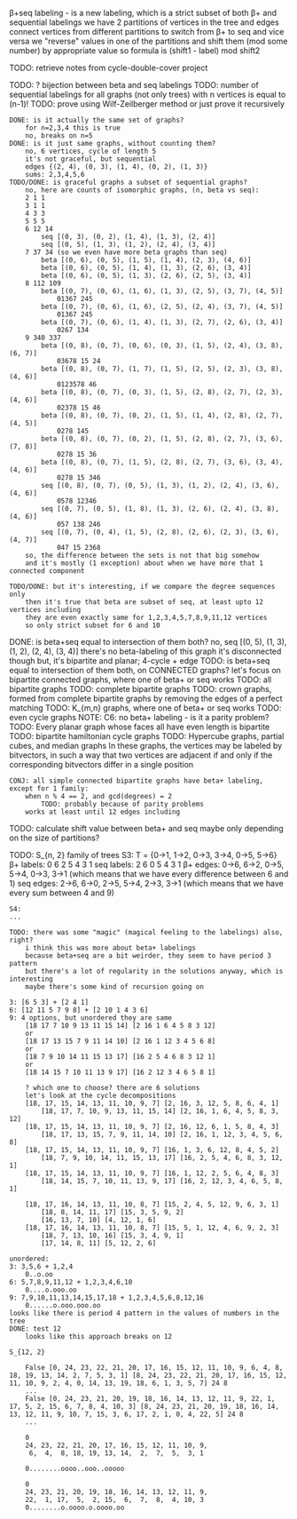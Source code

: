 β+seq labeling - is a new labeling, which is a strict subset of both β+ and sequential labelings
we have 2 partitions of vertices in the tree and edges connect vertices from different partitions
to switch from β+ to seq and vice versa we "reverse" values in one of the partitions and shift them (mod some number) by appropriate value
so formula is (shift1 - label) mod shift2


TODO: retrieve notes from cycle-double-cover project


TODO: ? bijection between beta and seq labelings
    TODO: number of sequential labelings for all graphs (not only trees) with n vertices is equal to (n-1)!
        TODO: prove using Wilf-Zeilberger method
            or just prove it recursively

    DONE: is it actually the same set of graphs?
        for n=2,3,4 this is true
        no, breaks on n=5
    DONE: is it just same graphs, without counting them?
        no, 6 vertices, cycle of length 5
        it's not graceful, but sequential
        edges {(2, 4), (0, 3), (1, 4), (0, 2), (1, 3)}
        sums: 2,3,4,5,6
    TODO/DONE: is graceful graphs a subset of sequential graphs?
        no, here are counts of isomorphic graphs, (n, beta vs seq):
        2 1 1
        3 1 1
        4 3 3
        5 5 5
        6 12 14
            seq [(0, 3), (0, 2), (1, 4), (1, 3), (2, 4)]
            seq [(0, 5), (1, 3), (1, 2), (2, 4), (3, 4)]
        7 37 34 (so we even have more beta graphs than seq)
            beta [(0, 6), (0, 5), (1, 5), (1, 4), (2, 3), (4, 6)]
            beta [(0, 6), (0, 5), (1, 4), (1, 3), (2, 6), (3, 4)]
            beta [(0, 6), (0, 5), (1, 3), (2, 6), (2, 5), (3, 4)]
        8 112 109
            beta [(0, 7), (0, 6), (1, 6), (1, 3), (2, 5), (3, 7), (4, 5)]
                01367 245
            beta [(0, 7), (0, 6), (1, 6), (2, 5), (2, 4), (3, 7), (4, 5)]
                01367 245
            beta [(0, 7), (0, 6), (1, 4), (1, 3), (2, 7), (2, 6), (3, 4)]
                0267 134
        9 340 337
            beta [(0, 8), (0, 7), (0, 6), (0, 3), (1, 5), (2, 4), (3, 8), (6, 7)]
                03678 15 24
            beta [(0, 8), (0, 7), (1, 7), (1, 5), (2, 5), (2, 3), (3, 8), (4, 6)]
                0123578 46
            beta [(0, 8), (0, 7), (0, 3), (1, 5), (2, 8), (2, 7), (2, 3), (4, 6)]
                02378 15 46
            beta [(0, 8), (0, 7), (0, 2), (1, 5), (1, 4), (2, 8), (2, 7), (4, 5)]
                0278 145
            beta [(0, 8), (0, 7), (0, 2), (1, 5), (2, 8), (2, 7), (3, 6), (7, 8)]
                0278 15 36
            beta [(0, 8), (0, 7), (1, 5), (2, 8), (2, 7), (3, 6), (3, 4), (4, 6)]
                0278 15 346
            seq [(0, 8), (0, 7), (0, 5), (1, 3), (1, 2), (2, 4), (3, 6), (4, 6)]
                0578 12346
            seq [(0, 7), (0, 5), (1, 8), (1, 3), (2, 6), (2, 4), (3, 8), (4, 6)]
                057 138 246
            seq [(0, 7), (0, 4), (1, 5), (2, 8), (2, 6), (2, 3), (3, 6), (4, 7)]
                047 15 2368
        so, the difference between the sets is not that big somehow
        and it's mostly (1 exception) about when we have more that 1 connected component

    TODO/DONE: but it's interesting, if we compare the degree sequences only
        then it's true that beta are subset of seq, at least upto 12 vertices including
        they are even exactly same for 1,2,3,4,5,7,8,9,11,12 vertices
        so only strict subset for 6 and 10


DONE: is beta+seq equal to intersection of them both?
    no,
        seq [(0, 5), (1, 3), (1, 2), (2, 4), (3, 4)]
        there's no beta-labeling of this graph
        it's disconnected though
        but, it's bipartite and planar; 4-cycle + edge
TODO: is beta+seq equal to intersection of them both, on CONNECTED graphs?
    let's focus on bipartite connected graphs, where one of beta+ or seq works
    TODO: all bipartite graphs
    TODO: complete bipartite graphs
    TODO: crown graphs, formed from complete bipartite graphs by removing the edges of a perfect matching
    TODO: K_{m,n} graphs, where one of beta+ or seq works
    TODO: even cycle graphs
        NOTE: C6: no beta+ labeling - is it a parity problem?
    TODO: Every planar graph whose faces all have even length is bipartite
    TODO: bipartite hamiltonian cycle graphs
    TODO: Hypercube graphs, partial cubes, and median graphs
        In these graphs, the vertices may be labeled by bitvectors, in such a way that two vertices are adjacent if and only if the corresponding bitvectors differ in a single position

    CONJ: all simple connected bipartite graphs have beta+ labeling, except for 1 family:
        when n % 4 == 2, and gcd(degrees) = 2
            TODO: probably because of parity problems
        works at least until 12 edges including


TODO: calculate shift value between beta+ and seq
    maybe only depending on the size of partitions?


TODO: S_{n, 2} family of trees
    S3:
    T = {0->1, 1->2, 0->3, 3->4, 0->5, 5->6}
    β+ labels: 0 6 2 5 4 3 1
    seq labels: 2 6 0 5 4 3 1
    β+ edges: 0->6, 6->2, 0->5, 5->4, 0->3, 3->1 (which means that we have every difference between 6 and 1)
    seq edges: 2->6, 6->0, 2->5, 5->4, 2->3, 3->1 (which means that we have every sum between 4 and 9)

    S4:
    ...

    TODO: there was some "magic" (magical feeling to the labelings) also, right?
        i think this was more about beta+ labelings
        because beta+seq are a bit weirder, they seem to have period 3 pattern
        but there's a lot of regularity in the solutions anyway, which is interesting
        maybe there's some kind of recursion going on

    3: [6 5 3] + [2 4 1]
    6: [12 11 5 7 9 8] + [2 10 1 4 3 6]
    9: 4 options, but unordered they are same
        [18 17 7 10 9 13 11 15 14] [2 16 1 6 4 5 8 3 12]
        or
        [18 17 13 15 7 9 11 14 10] [2 16 1 12 3 4 5 6 8]
        or
        [18 7 9 10 14 11 15 13 17] [16 2 5 4 6 8 3 12 1]
        or
        [18 14 15 7 10 11 13 9 17] [16 2 12 3 4 6 5 8 1]

        ? which one to choose? there are 6 solutions
        let's look at the cycle decompositions
        [18, 17, 15, 14, 13, 11, 10, 9, 7] [2, 16, 3, 12, 5, 8, 6, 4, 1]
            [18, 17, 7, 10, 9, 13, 11, 15, 14] [2, 16, 1, 6, 4, 5, 8, 3, 12]
        [18, 17, 15, 14, 13, 11, 10, 9, 7] [2, 16, 12, 6, 1, 5, 8, 4, 3]
            [18, 17, 13, 15, 7, 9, 11, 14, 10] [2, 16, 1, 12, 3, 4, 5, 6, 8]
        [18, 17, 15, 14, 13, 11, 10, 9, 7] [16, 1, 3, 6, 12, 8, 4, 5, 2]
            [18, 7, 9, 10, 14, 11, 15, 13, 17] [16, 2, 5, 4, 6, 8, 3, 12, 1]
        [18, 17, 15, 14, 13, 11, 10, 9, 7] [16, 1, 12, 2, 5, 6, 4, 8, 3]
            [18, 14, 15, 7, 10, 11, 13, 9, 17] [16, 2, 12, 3, 4, 6, 5, 8, 1]

        [18, 17, 16, 14, 13, 11, 10, 8, 7] [15, 2, 4, 5, 12, 9, 6, 3, 1]
            [18, 8, 14, 11, 17] [15, 3, 5, 9, 2]
            [16, 13, 7, 10] [4, 12, 1, 6]
        [18, 17, 16, 14, 13, 11, 10, 8, 7] [15, 5, 1, 12, 4, 6, 9, 2, 3]
            [18, 7, 13, 10, 16] [15, 3, 4, 9, 1]
            [17, 14, 8, 11] [5, 12, 2, 6]

    unordered:
    3: 3,5,6 + 1,2,4
        0..o.oo
    6: 5,7,8,9,11,12 + 1,2,3,4,6,10
        0....o.ooo.oo
    9: 7,9,10,11,13,14,15,17,18 + 1,2,3,4,5,6,8,12,16
        0......o.ooo.ooo.oo
    looks like there is period 4 pattern in the values of numbers in the tree
    DONE: test 12
        looks like this approach breaks on 12

    S_{12, 2}

        False [0, 24, 23, 22, 21, 20, 17, 16, 15, 12, 11, 10, 9, 6, 4, 8, 18, 19, 13, 14, 2, 7, 5, 3, 1] [8, 24, 23, 22, 21, 20, 17, 16, 15, 12, 11, 10, 9, 2, 4, 0, 14, 13, 19, 18, 6, 1, 3, 5, 7] 24 8
        ...
        False [0, 24, 23, 21, 20, 19, 18, 16, 14, 13, 12, 11, 9, 22, 1, 17, 5, 2, 15, 6, 7, 8, 4, 10, 3] [8, 24, 23, 21, 20, 19, 18, 16, 14, 13, 12, 11, 9, 10, 7, 15, 3, 6, 17, 2, 1, 0, 4, 22, 5] 24 8
        ...

        0
        24, 23, 22, 21, 20, 17, 16, 15, 12, 11, 10, 9,
         6,  4,  8, 18, 19, 13, 14,  2,  7,  5,  3, 1

        0........oooo..ooo..ooooo

        0
        24, 23, 21, 20, 19, 18, 16, 14, 13, 12, 11, 9,
        22,  1, 17,  5,  2, 15,  6,  7,  8,  4, 10, 3
        0........o.oooo.o.oooo.oo
